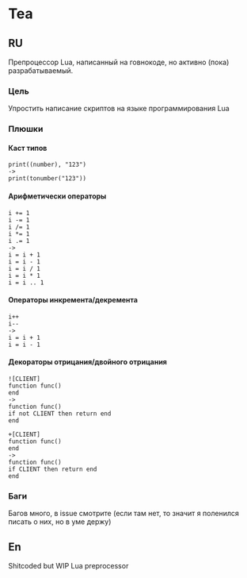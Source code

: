 # Tea

## RU
Препроцессор Lua, написанный на говнокоде, но активно (пока) разрабатываемый.
### Цель
Упростить написание скриптов на языке программирования Lua
### Плюшки
#### Каст типов
```
print((number), "123")
->
print(tonumber("123"))
```
#### Арифметически операторы
```
i += 1
i -= 1
i /= 1
i *= 1
i .= 1
->
i = i + 1
i = i - 1
i = i / 1
i = i * 1
i = i .. 1
```
#### Операторы инкремента/декремента
```
i++
i--
->
i = i + 1
i = i - 1
```
#### Декораторы отрицания/двойного отрицания
```
![CLIENT]
function func()
end
->
function func()
if not CLIENT then return end
end
```
```
+[CLIENT]
function func()
end
->
function func()
if CLIENT then return end
end
```
### Баги
Багов много, в issue смотрите (если там нет, то значит я поленился писать о них, но в уме держу)
## En
Shitcoded but WIP Lua preprocessor
